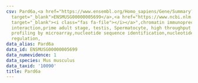 ```yaml
---
csv: Pard6a,<a href="https://www.ensembl.org/Homo_sapiens/Gene/Summary?db=core;g=ENSMUSG00000005699"
  target="_blank">ENSMUSG00000005699</a>,<a href="https://www.ncbi.nlm.nih.gov/pubmed/23834426"
  target="_blank"><i class="fas fa-file"></i></a>",chromatin immunoprecipitation assay,direct
  interaction,prime adult stage, testis, Spermatocyte, high throughput transcription
  profiling by microarray,nucleotide sequence identification,nucleotide sequence identification,transcriptional
  regulation,
data_alias: Pard6a
data_id: ENSMUSG00000005699
data_numevidence: 1
data_species: Mus musculus
data_taxid: '10090'
title: Pard6a
---
```

